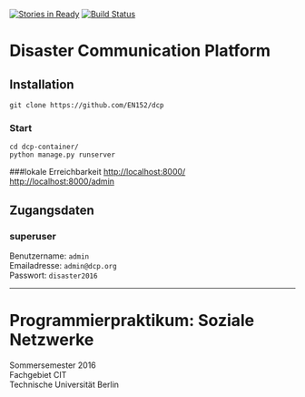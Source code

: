 [![Stories in Ready](https://badge.waffle.io/EN152/dcp.png?label=ready&title=Ready)](https://waffle.io/EN152/dcp)
[![Build Status](https://travis-ci.org/EN152/dcp.svg?branch=master)](https://travis-ci.org/EN152/dcp)
# Disaster Communication Platform

## Installation
`git clone https://github.com/EN152/dcp` <br />

### Start
`cd dcp-container/` <br />
`python manage.py runserver`<br />

###lokale Erreichbarkeit
[http://localhost:8000/](http://localhost:8000/)<br />
[http://localhost:8000/admin](http://localhost:8000/admin/)<br />

## Zugangsdaten
### superuser
Benutzername: `admin`<br />
Emailadresse: `admin@dcp.org`<br />
Passwort: `disaster2016`<br />

<hr>

# Programmierpraktikum: Soziale Netzwerke
Sommersemester 2016<br />
Fachgebiet CIT<br />
Technische Universität Berlin<br />
